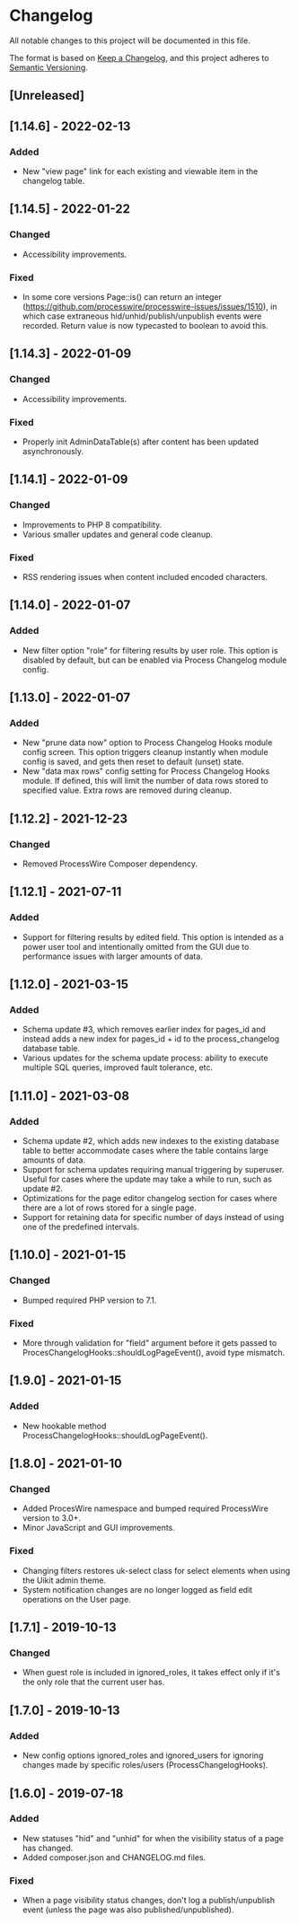 # Changelog

All notable changes to this project will be documented in this file.

The format is based on [Keep a Changelog](https://keepachangelog.com/en/1.0.0/),
and this project adheres to [Semantic Versioning](https://semver.org/spec/v2.0.0.html).

## [Unreleased]

## [1.14.6] - 2022-02-13

### Added
- New "view page" link for each existing and viewable item in the changelog table.

## [1.14.5] - 2022-01-22

### Changed
- Accessibility improvements.

### Fixed
- In some core versions Page::is() can return an integer (https://github.com/processwire/processwire-issues/issues/1510), in which case extraneous hid/unhid/publish/unpublish events were recorded. Return value is now typecasted to boolean to avoid this.

## [1.14.3] - 2022-01-09

### Changed
- Accessibility improvements.

### Fixed
- Properly init AdminDataTable(s) after content has been updated asynchronously.

## [1.14.1] - 2022-01-09

### Changed
- Improvements to PHP 8 compatibility.
- Various smaller updates and general code cleanup.

### Fixed
- RSS rendering issues when content included encoded characters.

## [1.14.0] - 2022-01-07

### Added
- New filter option "role" for filtering results by user role. This option is disabled by default, but can be enabled via Process Changelog module config.

## [1.13.0] - 2022-01-07

### Added
- New "prune data now" option to Process Changelog Hooks module config screen. This option triggers cleanup instantly when module config is saved, and gets then reset to default (unset) state.
- New "data max rows" config setting for Process Changelog Hooks module. If defined, this will limit the number of data rows stored to specified value. Extra rows are removed during cleanup.

## [1.12.2] - 2021-12-23

### Changed
- Removed ProcessWire Composer dependency.

## [1.12.1] - 2021-07-11

### Added
- Support for filtering results by edited field. This option is intended as a power user tool and intentionally omitted from the GUI due to performance issues with larger amounts of data.

## [1.12.0] - 2021-03-15

### Added
- Schema update #3, which removes earlier index for pages_id and instead adds a new index for pages_id + id to the process_changelog database table.
- Various updates for the schema update process: ability to execute multiple SQL queries, improved fault tolerance, etc.

## [1.11.0] - 2021-03-08

### Added
- Schema update #2, which adds new indexes to the existing database table to better accommodate cases where the table contains large amounts of data.
- Support for schema updates requiring manual triggering by superuser. Useful for cases where the update may take a while to run, such as update #2.
- Optimizations for the page editor changelog section for cases where there are a lot of rows stored for a single page.
- Support for retaining data for specific number of days instead of using one of the predefined intervals.

## [1.10.0] - 2021-01-15

### Changed
- Bumped required PHP version to 7.1.

### Fixed
- More through validation for "field" argument before it gets passed to ProcesChangelogHooks::shouldLogPageEvent(), avoid type mismatch.

## [1.9.0] - 2021-01-15

### Added
- New hookable method ProcessChangelogHooks::shouldLogPageEvent().

## [1.8.0] - 2021-01-10

### Changed
- Added ProcesWire namespace and bumped required ProcessWire version to 3.0+.
- Minor JavaScript and GUI improvements.

### Fixed
- Changing filters restores uk-select class for select elements when using the Uikit admin theme.
- System notification changes are no longer logged as field edit operations on the User page.

## [1.7.1] - 2019-10-13

### Changed
- When guest role is included in ignored_roles, it takes effect only if it's the only role that the current user has.

## [1.7.0] - 2019-10-13

### Added
- New config options ignored_roles and ignored_users for ignoring changes made by specific roles/users (ProcessChangelogHooks).

## [1.6.0] - 2019-07-18

### Added
- New statuses "hid" and "unhid" for when the visibility status of a page has changed.
- Added composer.json and CHANGELOG.md files.

### Fixed
- When a page visibility status changes, don't log a publish/unpublish event (unless the page was also published/unpublished).
